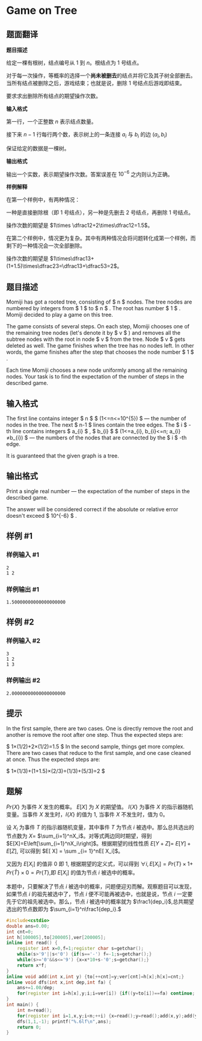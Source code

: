 # Game on Tree

## 题面翻译

**题目描述**

给定一棵有根树，结点编号从 $1$ 到 $n$。根结点为 $1$ 号结点。

对于每一次操作，等概率的选择一个**尚未被删去**的结点并将它及其子树全部删去。当所有结点被删除之后，游戏结束；也就是说，删除 $1$ 号结点后游戏即结束。

要求求出删除所有结点的期望操作次数。

**输入格式**

第一行，一个正整数 $n$ 表示结点数量。

接下来 $n-1$ 行每行两个数，表示树上的一条连接 $a_i$ 与 $b_i$ 的边 $(a_i,b_i)$

保证给定的数据是一棵树。

**输出格式**

输出一个实数，表示期望操作次数。答案误差在 $10^{-6}$ 之内则认为正确。

**样例解释**

在第一个样例中，有两种情况：

一种是直接删除根（即 $1$ 号结点），另一种是先删去 $2$ 号结点，再删除 $1$ 号结点。

操作次数的期望是 $1\times \dfrac12+2\times\dfrac12=1.5$。

在第二个样例中，情况更为复杂。其中有两种情况会将问题转化成第一个样例，而剩下的一种情况会一次全部删除。

操作次数的期望是 $1\times\dfrac13+(1+1.5)\times\dfrac23=\dfrac13+\dfrac53=2$。

## 题目描述

Momiji has got a rooted tree, consisting of $ n $ nodes. The tree nodes are numbered by integers from $ 1 $ to $ n $ . The root has number $ 1 $ . Momiji decided to play a game on this tree.

The game consists of several steps. On each step, Momiji chooses one of the remaining tree nodes (let's denote it by $ v $ ) and removes all the subtree nodes with the root in node $ v $ from the tree. Node $ v $ gets deleted as well. The game finishes when the tree has no nodes left. In other words, the game finishes after the step that chooses the node number $ 1 $ .

Each time Momiji chooses a new node uniformly among all the remaining nodes. Your task is to find the expectation of the number of steps in the described game.

## 输入格式

The first line contains integer $ n $ $ (1<=n<=10^{5}) $ — the number of nodes in the tree. The next $ n-1 $ lines contain the tree edges. The $ i $ -th line contains integers $ a_{i} $ , $ b_{i} $ $ (1<=a_{i}, b_{i}<=n; a_{i}≠b_{i}) $ — the numbers of the nodes that are connected by the $ i $ -th edge.

It is guaranteed that the given graph is a tree.

## 输出格式

Print a single real number — the expectation of the number of steps in the described game.

The answer will be considered correct if the absolute or relative error doesn't exceed $ 10^{-6} $ .

## 样例 #1

### 样例输入 #1

```
2
1 2
```

### 样例输出 #1

```
1.50000000000000000000
```

## 样例 #2

### 样例输入 #2

```
3
1 2
1 3
```

### 样例输出 #2

```
2.00000000000000000000
```

## 提示

In the first sample, there are two cases. One is directly remove the root and another is remove the root after one step. Thus the expected steps are:

 $ 1×(1/2)+2×(1/2)=1.5 $ In the second sample, things get more complex. There are two cases that reduce to the first sample, and one case cleaned at once. Thus the expected steps are:

 $ 1×(1/3)+(1+1.5)×(2/3)=(1/3)+(5/3)=2 $

## 题解

$Pr\{X\}$ 为事件 $X$ 发生的概率。
$E[X]$ 为 $X$ 的期望值。
$I\{X\}$ 为事件 $X$ 的指示器随机变量。当事件 $X$ 发生时，$I\{X\}$ 的值为 1, 当事件 $X$ 不发生时，值为 0。

设 $X_i$ 为事件 $T$ 的指示器随机变量，其中事件 $T$ 为节点 $i$ 被选中。那么总共选出的节点数为 $X=$ $\sum_{i=1}^nX_i$。对等式两边同时期望，得到 $E[X]=E\left[\sum_{i=1}^nX_i\right]$。根据期望的线性性质 $E[Y+Z]=$ $E[ Y] + E[ Z]$, 可以得到 $E[ X] = \sum _{i= 1}^nE[ X_i]$。

又因为 $E[X_i]$ 的值非 0 即 1, 根据期望的定义式，可以得到 $\forall i,E[X_i]=Pr\{T\}\times1+$
$Pr\{\bar{T}\}\times0=Pr\{T\}$,即 $E[X_i]$ 的值为节点 $i$ 被选中的概率。

本题中，只要解决了节点 $i$ 被选中的概率，问题便迎刃而解。观察题目可以发现，如果节点 $i$ 的祖先被选中了，节点 $i$ 便不可能再被选中，也就是说，节点 $i$ 一定要先于它的祖先被选中。那么，节点 $i$ 被选中的概率就为 $\frac1{dep_i}$,总共期望选出的节点数即为 $\sum_{i=1}^n\frac1{dep_i}.$



```cpp
#include<cstdio>
double ans=0.00;
int cnt=0;
int h[100005],to[200005],ver[200005];
inline int read() {
    register int x=0,f=1;register char s=getchar();
    while(s>'9'||s<'0') {if(s=='-') f=-1;s=getchar();}
    while(s>='0'&&s<='9') {x=x*10+s-'0';s=getchar();}
    return x*f;
}
inline void add(int x,int y) {to[++cnt]=y;ver[cnt]=h[x];h[x]=cnt;}
inline void dfs(int x,int dep,int fa) {
    ans+=1.00/dep;
    for(register int i=h[x],y;i;i=ver[i]) {if((y=to[i])==fa) continue; dfs(y,dep+1,x);}
}
int main() {
    int n=read();
    for(register int i=1,x,y;i<n;++i) {x=read();y=read();add(x,y);add(y,x);}
    dfs(1,1,-1); printf("%.6lf\n",ans);
    return 0;
}
```